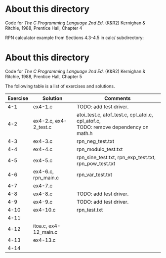 # About this directory 
Code for _The C Programming Language 2nd Ed._ (K&R2) Kernighan & Ritchie, 1988, Prentice Hall, Chapter 4

RPN calculator example from Sections 4.3-4.5 in calc/ subdirectory:
# About this directory 
Code for _The C Programming Language 2nd Ed._ (K&R2) Kernighan & Ritchie, 1988, Prentice Hall, Chapter 5

The following table is a list of exercises and solutions.

|Exercise|Solution|Comments|
|--------|--------|--------|
|4-1 	 | ex4-1.c| TODO: add test driver. |
|4-2  	 | ex4-2.c, ex4-2_test.c     |atoi_test.c, atof_test.c, cpl_atoi.c, cpl_atof.c,<br /> TODO: remove dependency on math.h|
|4-3    | ex4-3.c     |rpn_neg_test.txt |
|4-4    | ex4-4.c     |rpn_modulo_test.txt|
|4-5    |  ex4-5.c     |rpn_sine_test.txt, rpn_exp_test.txt, rpn_pow_test.txt|
|4-6    |   ex4-6.c, rpn_main.c    | rpn_var_test.txt|
|4-7    |  ex4-7.c     ||
|4-8    |  ex4-8.c     |TODO: add test driver. |
|4-9    |  ex4-9.c     |TODO: add test driver. |
|4-10 	 |  ex4-10.c    |rpn_test.txt|
|4-11    |      ||
|4-12  	 | itoa.c, ex4-12_main.c      ||
|4-13    | ex4-13.c     ||
|4-14    |      ||
